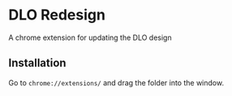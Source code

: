 # DLO Redesign
A chrome extension for updating the DLO design

## Installation
Go to `chrome://extensions/` and drag the folder into the window.
